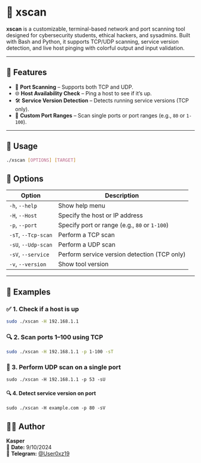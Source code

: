 # 🚀 xscan

**xscan** is a customizable, terminal-based network and port scanning tool designed for cybersecurity students, ethical hackers, and sysadmins. Built with Bash and Python, it supports TCP/UDP scanning, service version detection, and live host pinging with colorful output and input validation.

---

## 📌 Features

- 🔎 **Port Scanning** – Supports both TCP and UDP.
- 🌐 **Host Availability Check** – Ping a host to see if it’s up.
- 🛠 **Service Version Detection** – Detects running service versions (TCP only).
- 🔧 **Custom Port Ranges** – Scan single ports or port ranges (e.g., `80` or `1-100`).

---

## 🧪 Usage

```bash
./xscan [OPTIONS] [TARGET]
```


## 🎯 Options

| Option             | Description                                    |
|--------------------|------------------------------------------------|
| `-h`, `--help`      | Show help menu                                 |
| `-H`, `--Host`      | Specify the host or IP address                 |
| `-p`, `--port`      | Specify port or range (e.g., `80` or `1-100`)  |
| `-sT`, `--Tcp-scan` | Perform a TCP scan                             |
| `-sU`, `--Udp-scan` | Perform a UDP scan                             |
| `-sV`, `--service`  | Perform service version detection (TCP only)   |
| `-v`, `--version`   | Show tool version                              |

---

## 🔧 Examples

### ✅ 1. Check if a host is up

```bash
sudo ./xscan -H 192.168.1.1
```

### 🔍 2. Scan ports 1–100 using TCP
```bash
sudo ./xscan -H 192.168.1.1 -p 1-100 -sT
```
### 📡 3. Perform UDP scan on a single port
```
sudo ./xscan -H 192.168.1.1 -p 53 -sU
```

#### 🔍 4. Detect service version on port
```
sudo ./xscan -H example.com -p 80 -sV
```
## 👨‍💻 Author

**Kasper**  
📆 **Date:** 9/10/2024  
💬 **Telegram:** [@User0xz19](https://t.me/User0xz19)

